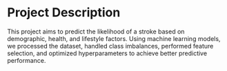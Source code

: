 # Project Description
This project aims to predict the likelihood of a stroke based on demographic, health, and lifestyle factors. Using machine learning models, we processed the dataset, handled class imbalances, performed feature selection, and optimized hyperparameters to achieve better predictive performance.

